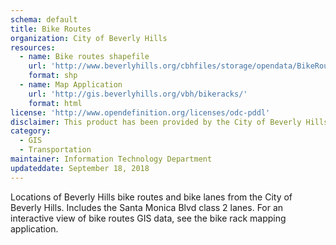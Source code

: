 ```yaml
---
schema: default
title: Bike Routes
organization: City of Beverly Hills
resources:
  - name: Bike routes shapefile
    url: 'http://www.beverlyhills.org/cbhfiles/storage/opendata/BikeRoutes.zip'
    format: shp
  - name: Map Application
    url: 'http://gis.beverlyhills.org/vbh/bikeracks/'
    format: html     
license: 'http://www.opendefinition.org/licenses/odc-pddl'
disclaimer: This product has been provided by the City of Beverly Hills on as as-is basis for informational purposes. No warranty is made by the City of Beverly Hills regarding specific accuracy, completeness, or fitness for any particular purpose or use of any data made available on the City’s Open Data Portal. The City reserves the right to discontinue availability of content on the Open Data Portal at any time and for any reason.
category:
  - GIS
  - Transportation
maintainer: Information Technology Department
updateddate: September 18, 2018
---
```

Locations of Beverly Hills bike routes and bike lanes from the City of Beverly Hills. Includes the Santa Monica Blvd class 2 lanes. For an interactive view of bike routes GIS data, see the bike rack mapping application.
